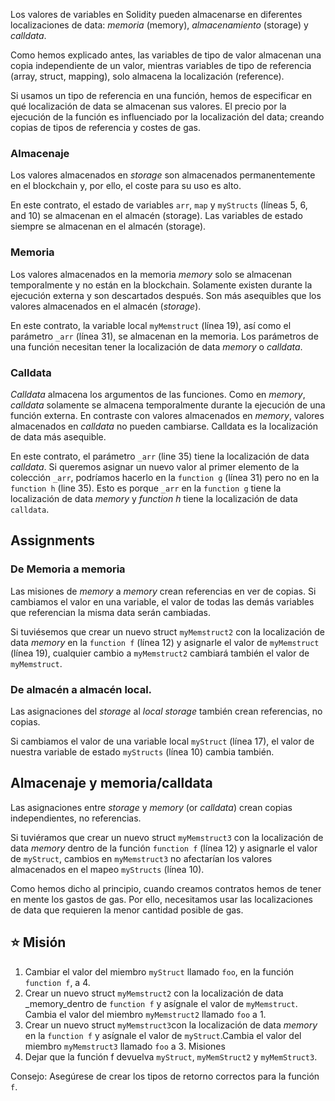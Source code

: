 Los valores de variables en Solidity pueden almacenarse en diferentes localizaciones de data: _memoria_ (memory), _almacenamiento_ (storage) y _calldata_.

Como hemos explicado antes, las variables de tipo de valor almacenan una copia independiente de un valor, mientras variables de tipo de referencia (array, struct, mapping), solo almacena la localización (reference).

Si usamos un tipo de referencia en una función, hemos de especificar en qué localización de data se almacenan sus valores. El precio por la ejecución de la función es influenciado por la localización del data; creando copias de tipos de referencia y costes de gas.

### Almacenaje

Los valores almacenados en _storage_ son almacenados permanentemente en el blockchain y, por ello, el coste para su uso es alto.

En este contrato, el estado de variables `arr`, `map` y `myStructs` (líneas 5, 6, and 10) se almacenan en el almacén (storage). Las variables de estado siempre se almacenan en el almacén (storage).

### Memoria

Los valores almacenados en la memoria  _memory_ solo se almacenan temporalmente y no están en la blockchain. Solamente existen durante la ejecución externa y son descartados después. Son más asequibles que los valores almacenados en el almacén (_storage_).

En este contrato, la variable local `myMemstruct` (línea 19), así como el parámetro `_arr` (línea 31), se almacenan en la memoria. Los parámetros de una función necesitan tener la localización de data _memory_ o _calldata_.

### Calldata

_Calldata_ almacena los argumentos de las funciones. Como en _memory_, _calldata_ solamente se almacena temporalmente durante la ejecución de una función externa. En contraste con valores almacenados en _memory_, valores almacenados en _calldata_ no pueden cambiarse. Calldata es la localización de data más asequible.

En este contrato, el parámetro `_arr` (line 35) tiene la localización de data _calldata_. Si queremos asignar un nuevo valor al primer elemento de la colección `_arr`, podríamos hacerlo en la `function g` (línea 31) pero no en la `function h` (line 35). Esto es porque  `_arr` en la  `function g` tiene la localización de data  _memory_ y _function h_ tiene la localización de data `calldata`.

## Assignments

### De Memoria a memoria

Las misiones de  _memory_ a _memory_ crean referencias en ver de copias. Si cambiamos el valor en una variable, el valor de todas las demás variables que referencian la misma data serán cambiadas.

Si tuviésemos que crear un nuevo struct `myMemstruct2` con la localización de data  _memory_ en la `function f` (línea 12) y asignarle el valor de `myMemstruct` (línea 19), cualquier cambio a `myMemstruct2` cambiará también el valor de `myMemstruct`.

### De almacén a almacén local.

Las asignaciones del _storage_ al _local storage_ también crean referencias, no copias.

Si cambiamos el valor de una variable local `myStruct` (línea 17), el valor de nuestra variable de estado `myStructs` (línea 10) cambia también.

## Almacenaje y memoria/calldata

Las asignaciones entre  _storage_ y _memory_ (or _calldata_) crean copias independientes, no referencias.

Si tuviéramos que crear un nuevo struct `myMemstruct3` con la localización de data _memory_ dentro de la función `function f` (línea 12) y asignarle el valor de `myStruct`, cambios en `myMemstruct3` no afectarían los valores almacenados en el mapeo `myStructs` (línea 10).

Como hemos dicho al principio, cuando creamos contratos hemos de tener en mente los gastos de gas. Por ello, necesitamos usar las localizaciones de data que requieren la menor cantidad posible de gas.

## ⭐️ Misión

1. Cambiar el valor del miembro `myStruct` llamado `foo`, en la función `function f`, a 4.
2. Crear un nuevo struct `myMemstruct2` con la localización de data _memory_dentro de `function f` y asígnale el valor de `myMemstruct`. Cambia el valor del miembro `myMemstruct2` llamado `foo` a 1.
3. Crear un nuevo struct `myMemstruct3`con la localización de data _memory_ en la `function f` y asígnale el valor de `myStruct`.Cambia el valor del miembro `myMemstruct3` llamado `foo` a 3. Misiones
4. Dejar que la función f devuelva `myStruct`, `myMemStruct2` y `myMemStruct3`.

Consejo: Asegúrese de crear los tipos de retorno correctos para la función  `f`.
